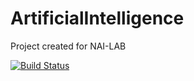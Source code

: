# ArtificialIntelligence

Project created for NAI-LAB

[![Build Status](https://travis-ci.org/jkruczkowska/ArtificialIntelligence.svg?branch=master)](https://travis-ci.org/jkruczkowska/ArtificialIntelligence)
